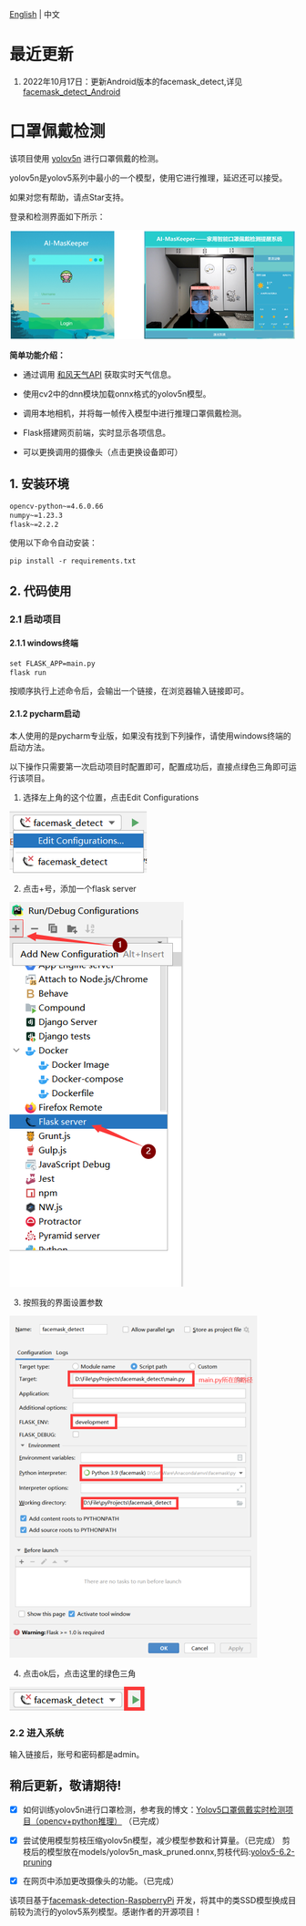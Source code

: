 [English](README.md) | 中文

# 最近更新

1. 2022年10月17日：更新Android版本的facemask_detect,详见[facemask_detect_Android](https://github.com/linklist2/facemask_detect_Android)

# 口罩佩戴检测

该项目使用 [yolov5n](https://github.com/ultralytics/yolov5) 进行口罩佩戴的检测。

yolov5n是yolov5系列中最小的一个模型，使用它进行推理，延迟还可以接受。

如果对您有帮助，请点Star支持。

登录和检测界面如下所示：

![img.png](aux_imgs/img6.png)



**简单功能介绍：**

- 通过调用 [和风天气API](https://dev.qweather.com/docs/widget/) 获取实时天气信息。

- 使用cv2中的dnn模块加载onnx格式的yolov5n模型。

- 调用本地相机，并将每一帧传入模型中进行推理口罩佩戴检测。

- Flask搭建网页前端，实时显示各项信息。

- 可以更换调用的摄像头（点击更换设备即可）

## 1. 安装环境
```shell
opencv-python~=4.6.0.66
numpy~=1.23.3
flask~=2.2.2
````

使用以下命令自动安装：
```shell
pip install -r requirements.txt
````

## 2. 代码使用

### 2.1 启动项目

#### 2.1.1 windows终端

```shell
set FLASK_APP=main.py
flask run
```
按顺序执行上述命令后，会输出一个链接，在浏览器输入链接即可。

#### 2.1.2 pycharm启动

本人使用的是pycharm专业版，如果没有找到下列操作，请使用windows终端的启动方法。

以下操作只需要第一次启动项目时配置即可，配置成功后，直接点绿色三角即可运行该项目。
1. 选择左上角的这个位置，点击Edit Configurations
   
![img.png](aux_imgs/img.png)

2. 点击+号，添加一个flask server

![img.png](aux_imgs/img2.png)

3. 按照我的界面设置参数

![img.png](aux_imgs/img3.png)

4. 点击ok后，点击这里的绿色三角

![img.png](aux_imgs/img4.png)


### 2.2 进入系统

输入链接后，账号和密码都是admin。 


## 稍后更新，敬请期待!

- [x] 如何训练yolov5n进行口罩检测，参考我的博文：[Yolov5口罩佩戴实时检测项目（opencv+python推理）](https://blog.csdn.net/weixin_43490422/article/details/127148825?spm=1001.2014.3001.5502) （已完成）

- [x] 尝试使用模型剪枝压缩yolov5n模型，减少模型参数和计算量。（已完成） 剪枝后的模型放在models/yolov5n_mask_pruned.onnx,剪枝代码:[yolov5-6.2-pruning](https://github.com/linklist2/yolov5-6.2-pruning) 

- [x] 在网页中添加更改摄像头的功能。（已完成）

该项目基于[facemask-detection-RaspberryPi](https://github.com/wenyuanw/facemask-detection-RaspberryPi)
开发，将其中的类SSD模型换成目前较为流行的yolov5系列模型。感谢作者的开源项目！


